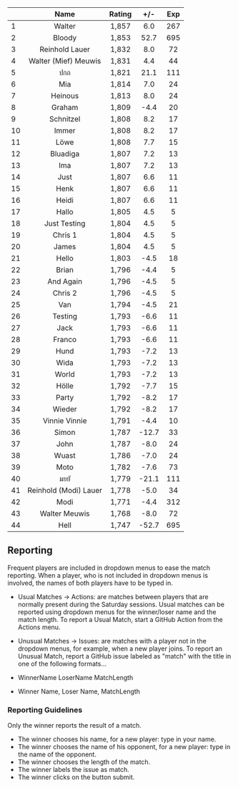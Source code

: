 | |Name|Rating|+/-|Exp|
|-|:--:|:----:|:-:|:-:|
|1|Walter|1,857|6.0|267|
|2|Bloody|1,853|52.7|695|
|3|Reinhold Lauer|1,832|8.0|72|
|4|Walter (Mief) Meuwis|1,831|4.4|44|
|5|ปกถ|1,821|21.1|111|
|6|Mia|1,814|7.0|24|
|7|Heinous|1,813|8.0|24|
|8|Graham|1,809|-4.4|20|
|9|Schnitzel|1,808|8.2|17|
|10|Immer|1,808|8.2|17|
|11|Löwe|1,808|7.7|15|
|12|Bluadiga|1,807|7.2|13|
|13|Ima|1,807|7.2|13|
|14|Just|1,807|6.6|11|
|15|Henk|1,807|6.6|11|
|16|Heidi|1,807|6.6|11|
|17|Hallo|1,805|4.5|5|
|18|Just Testing|1,804|4.5|5|
|19|Chris 1|1,804|4.5|5|
|20|James|1,804|4.5|5|
|21|Hello|1,803|-4.5|18|
|22|Brian|1,796|-4.4|5|
|23|And Again|1,796|-4.5|5|
|24|Chris 2|1,796|-4.5|5|
|25|Van|1,794|-4.5|21|
|26|Testing|1,793|-6.6|11|
|27|Jack|1,793|-6.6|11|
|28|Franco|1,793|-6.6|11|
|29|Hund|1,793|-7.2|13|
|30|Wida|1,793|-7.2|13|
|31|World|1,793|-7.2|13|
|32|Hölle|1,792|-7.7|15|
|33|Party|1,792|-8.2|17|
|34|Wieder|1,792|-8.2|17|
|35|Vinnie Vinnie|1,791|-4.4|10|
|36|Simon|1,787|-12.7|33|
|37|John|1,787|-8.0|24|
|38|Wuast|1,786|-7.0|24|
|39|Moto|1,782|-7.6|73|
|40|มยยั|1,779|-21.1|111|
|41|Reinhold (Modi) Lauer|1,778|-5.0|34|
|42|Modi|1,771|-4.4|312|
|43|Walter Meuwis|1,768|-8.0|72|
|44|Hell|1,747|-52.7|695|

 

## Reporting

Frequent players are included in dropdown menus to ease the match reporting.
When a player, who is not included in dropdown menus is involved, the names of both players have to be typed in.

- Usual Matches -> Actions:  are matches between players that are normally present during the Saturday sessions.
Usual matches can be reported using dropdown menus for the winner/loser name and the match length.
To report a Usual Match, start a GitHub Action from the Actions menu.
- Unusual Matches -> Issues:  are matches with a player not in the dropdown menus, for example, when a new player joins.
To report an Unusual Match, report a GitHub issue labeled as "match" with the title in one of the following formats...

- WinnerName LoserName MatchLength
- Winner Name, Loser Name, MatchLength

### Reporting Guidelines

Only the winner reports the result of a match.

- The winner chooses his name, for a new player: type in your name.
- The winner chooses the name of his opponent, for a new player: type in the name of the opponent.
- The winner chooses the length of the match.
- The winner labels the issue as match.
- The winner clicks on the button submit.
